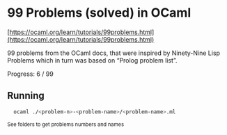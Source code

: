 # 99 Problems (solved) in OCaml

[https://ocaml.org/learn/tutorials/99problems.html](https://ocaml.org/learn/tutorials/99problems.html)

99 problems from the OCaml docs, that were inspired by Ninety-Nine Lisp Problems which in turn was based on “Prolog problem list”.

Progress: 6 / 99

## Running
```sh
  ocaml ./<problem-n>-<problem-name>/<problem-name>.ml
```

<sub>See folders to get problems numbers and names</sub>